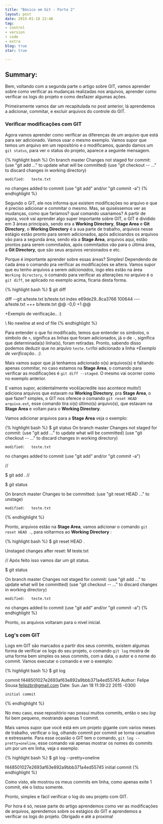 ```yaml
---
title: "Básico em Git - Parte 2"
layout: post
date: 2015-01-18 22:48
tag:
- control
- version
- code
- extra
blog: true
star: true

---
```


## Summary:

Bem, voltando com a segunda parte o artigo sobre GIT, vamos aprender sobre como verificar as mudanças realizadas nos arquivos, aprender como verificar os logs do projeto e como desfazer algumas ações.

Primeiramente vamos dar um recapitulada no post anterior, lá aprendemos a adicionar, commitar, e excluir arquivos do controle do GIT.

### Verificar modificações com GIT
Agora vamos aprender como verificar as diferenças de um arquivo que está para ser adicionado. Vamos usar o mesmo exemplo. Vamos supor que temos um arquivo em um repositório e o modificamos, quando damos um `git status`, para ver o status do projeto, aparece a seguinte mensagem.

{% highlight bash %}
On branch master
Changes not staged for commit:
  (use "git add <file>..." to update what will be committed)
  (use "git checkout -- <file>..." to discard changes in working directory)

	modified:   teste.txt

no changes added to commit (use "git add" and/or "git commit -a")
{% endhighlight %}

Segundo o GIT, ele nos informa que existem modificações no arquivo e que é preciso adicionar e commitar o mesmo. Mas, se quiséssemos ver as mudanças, como que faríamos? qual comando usariamos? A partir de agora, você vai aprender algo super importante sobre GIT, o GIT é dividido em 3 áreas principais, sendo era a **Working Directory**, **Stage Area** e **Git Directory**, o **Working Directory** é a sua parte de trabalho, arquivos nesse estágio estão pronto para serem adicionados, após adicioandos os arquivos vão para a segunda área, sendo ela a **Stage Area**, arquivos aqui, estão prontos para serem commitados, após commitados vão para o última área, a **Git Directory**, que são seus arquivos versionados e etc.

Porque é importante aprender sobre essas áreas? Simples! Dependendo de cada área o comando pra verificar as modificações se altera. Vamos supor que eu tenho arquivos a serem *adicionados*, logo eles estão na área `Working Directory`, o comando para verificar as alterações no arquivo é o `git diff`, se aplicado no exemplo acima, ficaria desta forma.

{% highlight bash %}
$ git diff

diff --git a/teste.txt b/teste.txt
index e69de29..8ca3766 100644
--- a/teste.txt
+++ b/teste.txt
@@ -0,0 +1 @@

+Exemplo de verificação.. :)

\ No newline at end of file
{% endhighlight %}

Para entender o que foi modificado, temos que entender os *simbolos*, o simbolo de `+`, significa as linhas que foram adicionados, já o de `-`, significa que determinada(s) linha(s), foram retiradas. Pronto, sabendo disso podemos deduzir que no arquivo `teste.txt`foi adicionado a linha *+Exemplo de verificação.. :)*.

Mais vamos supor que já tenhamos adicionado o(s) arquivos(s) e faltando apenas commitar, no caso estamos na **Stage Area**, o comando para verificar as modificações é `git diff --staged`. O mesmo vai ocorrer como no exemplo anterior.

E vamos supor, acidentalmente você(acredite isso acontece muito!) adiciona arquivos que estavam na **Working Directory**, pra **Stage Area**, o que fazer? simples, o GIT nos oferece o comando `git reset HEAD arquivo.ext`, esse comando tira o(s) último(s) arquivo(s), que estavam na **Stage Area** e voltam para o **Working Directory**.

Vamos adicionar arquivos para a **Stage Area** veja o exemplo:

{% highlight bash %}
$ git status
	On branch master
Changes not staged for commit:
  (use "git add <file>..." to update what will be committed)
  (use "git checkout -- <file>..." to discard changes in working directory)

	modified:   teste.txt

no changes added to commit (use "git add" and/or "git commit -a")

//

$ git add .
//

$ git status

On branch master
Changes to be committed:
  (use "git reset HEAD <file>..." to unstage)

	modified:   teste.txt

{% endhighlight %}

Pronto, arquivos estão na **Stage Area**, vamos adicionar o comando `git reset HEAD .`, para voltarmos ao **Working Directory** :

{% highlight bash %}
$ git reset HEAD .

Unstaged changes after reset:
M	teste.txt

// Após feito isso vamos dar um git status.

$ git status

On branch master
Changes not staged for commit:
  (use "git add <file>..." to update what will be committed)
  (use "git checkout -- <file>..." to discard changes in working directory)

	modified:   teste.txt

no changes added to commit (use "git add" and/or "git commit -a")
{% endhighlight %}

Pronto, os arquivos voltaram para o nivel inicial.




### Log's com GIT

Logs em GIT são marcados a partir dos seus commits, existem algumas forma de verificar os logs do seu projeto, o comando `git log` mostra de uma forma bem simples os seus commits, com a data, o autor e o nome do commit. Vamos executar o comando e ver o exemplo:

{% highlight bash %}
$ git log

commit f448501027e2693af63e892a9bbb371a4ed55745
Author: Felipe Sousa <felipzbr@gmail.com>
Date:   Sun Jan 18 11:39:22 2015 -0300

    initial commit
{% endhighlight %}

No meu caso, esse repositório nao possui muitos commits, então o seu *log* foi bem pequeno, mostrando apenas 1 commit.

Mais vamos supor que você está em um projeto gigante com varios meses de trabalho, verificar o log, olhando commit por commit se torna cansativo e estressante. Para esse ocasião o GIT tem o comando, `git log --pretty=oneline`, esse comando vai apenas mostrar os nomes do commits um por um em linha, veja o exemplo:

{% highlight bash %}
$ git log --pretty=oneline

f448501027e2693af63e892a9bbb371a4ed55745 initial commit
{% endhighlight %}

Como visto, ele mostrou os meus commits em linha, como apenas exite 1 commit, ele o listou somente.

Pronto, simples e fácil verificar o log do seu projeto com GIT.

Por hora é só, nesse parte do artigo aprendemos como ver as  modificações de arquivos, aprendemos sobre os estágios do GIT e aprendemos a verificar os logs do projeto. Obrigado e até a proxima!
